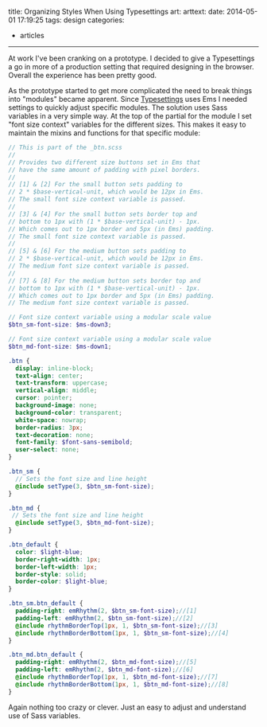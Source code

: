 title: Organizing Styles When Using Typesettings
art:
arttext:
date: 2014-05-01 17:19:25
tags: design
categories:
- articles
---
At work I've been cranking on a prototype. I decided to give a Typesettings a go in more of a production setting that required designing in the browser. Overall the experience has been pretty good.

<!--more-->
As the prototype started to get more complicated the need to break things into "modules" became apparent. Since [Typesettings](http://typesettings.io) uses Ems I needed settings to quickly adjust specific modules. The solution uses Sass variables in a very simple way. At the top of the partial for the module I set "font size context" variables for the different sizes. This makes it easy to maintain the mixins and functions for that specific module:

```scss
// This is part of the _btn.scss
//
// Provides two different size buttons set in Ems that
// have the same amount of padding with pixel borders.
//
// [1] & [2] For the small button sets padding to
// 2 * $base-vertical-unit, which would be 12px in Ems.
// The small font size context variable is passed.
//
// [3] & [4] For the small button sets border top and
// bottom to 1px with (1 * $base-vertical-unit) - 1px.
// Which comes out to 1px border and 5px (in Ems) padding.
// The small font size context variable is passed.
//
// [5] & [6] For the medium button sets padding to
// 2 * $base-vertical-unit, which would be 12px in Ems.
// The medium font size context variable is passed.
//
// [7] & [8] For the medium button sets border top and
// bottom to 1px with (1 * $base-vertical-unit) - 1px.
// Which comes out to 1px border and 5px (in Ems) padding.
// The medium font size context variable is passed.

// Font size context variable using a modular scale value
$btn_sm-font-size: $ms-down3;

// Font size context variable using a modular scale value
$btn_md-font-size: $ms-down1;

.btn {
  display: inline-block;
  text-align: center;
  text-transform: uppercase;
  vertical-align: middle;
  cursor: pointer;
  background-image: none;
  background-color: transparent;
  white-space: nowrap;
  border-radius: 3px;
  text-decoration: none;
  font-family: $font-sans-semibold;
  user-select: none;
}

.btn_sm {
  // Sets the font size and line height
  @include setType(3, $btn_sm-font-size);
}

.btn_md {
 // Sets the font size and line height
  @include setType(3, $btn_md-font-size);
}

.btn_default {
  color: $light-blue;
  border-right-width: 1px;
  border-left-width: 1px;
  border-style: solid;
  border-color: $light-blue;
}

.btn_sm.btn_default {
  padding-right: emRhythm(2, $btn_sm-font-size);//[1]
  padding-left: emRhythm(2, $btn_sm-font-size);//[2]
  @include rhythmBorderTop(1px, 1, $btn_sm-font-size);//[3]
  @include rhythmBorderBottom(1px, 1, $btn_sm-font-size);//[4]
}

.btn_md.btn_default {
  padding-right: emRhythm(2, $btn_md-font-size);//[5]
  padding-left: emRhythm(2, $btn_md-font-size);//[6]
  @include rhythmBorderTop(1px, 1, $btn_md-font-size);//[7]
  @include rhythmBorderBottom(1px, 1, $btn_md-font-size);//[8]
}
```

Again nothing too crazy or clever. Just an easy to adjust and understand use of Sass variables.